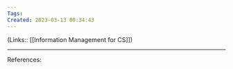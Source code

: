 ```yaml
---
Tags: 
Created: 2023-03-13 00:34:43
---
```

(Links:: [[Information Management for CS]])


---
References: